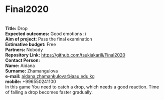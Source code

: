 # Final2020
<br><strong>Title:</strong> Drop
<br><strong>Expected outcomes:</strong> Good emotions :)
<br><strong>Aim of project:</strong> Pass the final examination 
<br><strong>Estimative budget:</strong> Free
<br><strong>Partners:</strong> Nobody
<br><strong>Repository Link:</strong> https://github.com/tsukiakarili/Final2020
<br><strong>Contact Person:</strong> 
                <br><strong>Name:</strong>    Aidana
                <br><strong>Surname:</strong> Zhamangulova
                <br><strong>e-mail:</strong> aidana.zhamankulova@iaau.edu.kg
                <br><strong>mobile:</strong> +996550241100
                <br>In this game You need to catch a drop, which needs a good reaction. Time of falling a drop becomes faster gradually.<br>

